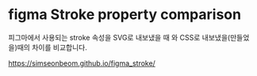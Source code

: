 

# figma Stroke property comparison

피그마에서 사용되는 stroke 속성을 
SVG로 내보냈을 때 와 CSS로 내보냈을(만들었을)때의 차이를 비교합니다.


https://simseonbeom.github.io/figma_stroke/